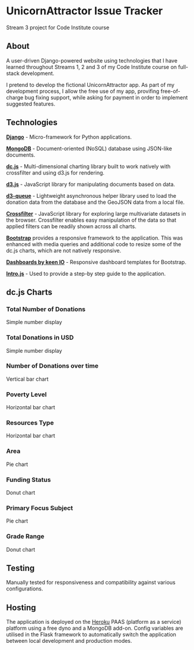 # UnicornAttractor Issue Tracker

Stream 3 project for Code Institute course 

## About
A user-driven Django-powered website using technologies that I have learned throughout Streams 1, 2 and 3 of my Code Institute course on full-stack development.

I pretend to develop the fictional UnicornAttractor app. As part of my development process, I allow the free use of my app, provifing free-of-charge bug fixing support, while asking for payment in order to implement suggested features.

## Technologies
**[Django](http://flask.pocoo.org/)** - Micro-framework for Python applications.

**[MongoDB](https://www.mongodb.com/)** - Document-oriented (NoSQL) database using JSON-like documents.

**[dc.js](https://github.com/dc-js/dc.js/wiki)** - Multi-dimensional charting library built to work natively with crossfilter and using d3.js for rendering.

**[d3.js](https://d3js.org/)** - JavaScript library for manipulating documents based on data.

**[d3-queue](https://github.com/d3/d3-queue)** - Lightweight asynchronous helper library used to load the donation data from the database and the GeoJSON data from a local file.

**[Crossfilter](https://square.github.io/crossfilter/)** - JavaScript library for exploring large multivariate datasets in the browser. Crossfilter enables easy manipulation of the data so that applied filters can be readily shown across all charts.

**[Bootstrap](http://getbootstrap.com/)** provides a responsive framework to the application. This was enhanced with media queries and additional code to resize some of the dc.js charts, which are not natively responsive.

**[Dashboards by keen IO](https://keen.github.io/dashboards/)** - Responsive dashboard templates for Bootstrap.

**[Intro.js](http://introjs.com/)** - Used to provide a step-by step guide to the application.

## dc.js Charts

### Total Number of Donations
Simple number display

### Total Donations in USD
Simple number display

### Number of Donations over time
Vertical bar chart

### Poverty Level
Horizontal bar chart

### Resources Type
Horizontal bar chart

### Area
Pie chart

### Funding Status
Donut chart

### Primary Focus Subject
Pie chart

### Grade Range
Donut chart

## Testing

Manually tested for responsiveness and compatibility against various configurations.

## Hosting
The application is deployed on the [Heroku](https://blueberry-pie-71801.herokuapp.com/) PAAS (platform as a service) platform using a free dyno and a MongoDB add-on. Config variables are utilised in the Flask framework to automatically switch the application between local development and production modes.

